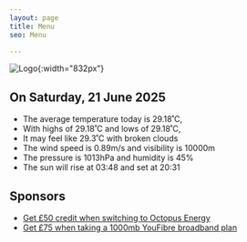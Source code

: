 ```yaml
---
layout: page
title: Menu
seo: Menu

---
```


![Logo](/images/logo.jpg){:width="832px"}

<!-- weather_marker starts -->
## On Saturday, 21 June 2025

- The average temperature today is 29.18˚C,
- With highs of 29.18˚C and lows of 29.18˚C,
- It may feel like 29.3˚C with broken clouds
- The wind speed is 0.89m/s and visibility is 10000m
- The pressure is 1013hPa and humidity is 45%
- The sun will rise at 03:48 and set at 20:31

<!-- weather_marker ends -->

## Sponsors

- [Get £50 credit when switching to Octopus Energy](https://bit.ly/3oD1nnS)
- [Get £75 when taking a 1000mb YouFibre broadband plan](https://aklam.io/91zWhU?)
